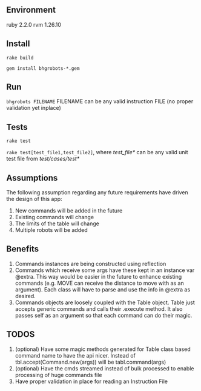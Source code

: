 ## Environment
ruby 2.2.0
rvm 1.26.10

## Install

`rake build`

`gem install bhgrobots-*.gem`

## Run

`bhgrobots FILENAME`
FILENAME can be any valid instruction FILE (no proper validation yet inplace)

## Tests

`rake test`

`rake test[test_file1,test_file2]`, where _test\_file*_ can be any valid unit test file from _test/cases/test*_

## Assumptions
The following assumption regarding any future requirements have driven
the design of this app:

1. New commands will be added in the future
1. Existing commands will change
1. The limits of the table will change
1. Multiple robots will be added

## Benefits

1. Commands instances are being constructed using reflection
1. Commands which receive some args have these kept in an instance var
   @extra. This way would be easier in the future to enhance existing
   commands (e.g. MOVE can receive the distance to move with as an
   argument). Each class will have to parse and use the info in @extra
   as desired.
1. Commands objects are loosely coupled with the Table object. Table
   just accepts generic commands and calls their .execute method. It
   also passes self as an argument so that each command can do their
   magic.

## TODOS

1. (optional) Have some magic methods generated for Table class based command name to have the api nicer. Instead of tbl.accept(Command.new(args)) will be tabl.command(args)
1. (optional) Have the cmds streamed instead of bulk processed to enable processing of  huge commands file
1. Have proper validation in place for reading an Instruction File

